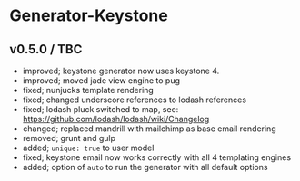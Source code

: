 # Generator-Keystone

## v0.5.0 / TBC

* improved; keystone generator now uses keystone 4.
* improved; moved jade view engine to pug
* fixed; nunjucks template rendering
* fixed; changed underscore references to lodash references
* fixed; lodash pluck switched to map, see: https://github.com/lodash/lodash/wiki/Changelog
* changed; replaced mandrill with mailchimp as base email rendering
* removed; grunt and gulp
* added; `unique: true` to user model
* fixed; keystone email now works correctly with all 4 templating engines
* added; option of `auto` to run the generator with all default options
